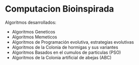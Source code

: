 # Computacion Bioinspirada

Algoritmos desarrollados:

* Algoritmos Geneticos
* Algoritmos Memeticos
* Algoritmos de Programación evolutiva, estrategias evolutivas
* Algoritmos de la Colonia de hormigas y sus variantes
* Algoritmos Basados en el cumulos de particulas (PSO)
* Algoritmos de la Colonia artificial de abejas (ABC)
